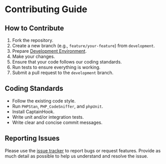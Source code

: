 Contributing Guide
==================

How to Contribute
-----------------

1. Fork the repository.
2. Create a new branch (e.g., `feature/your-feature`) from `development`.
3. Prepare [Development Environment](https://github.com/picamator/transfer-object/wiki/Development-Environment).
4. Make your changes.
5. Ensure that your code follows our coding standards.
6. Run tests to ensure everything is working.
7. Submit a pull request to the `development` branch.

Coding Standards
-----------------

- Follow the existing code style.
- Run `PHPStan`, `PHP_CodeSniffer`, and `phpUnit`.
- Install CaptainHook.
- Write unit and/or integration tests.
- Write clear and concise commit messages.

Reporting Issues
----------------

Please use the [issue tracker](https://github.com/picamator/transfer-object/issues) to report bugs or request features.
Provide as much detail as possible to help us understand and resolve the issue.
